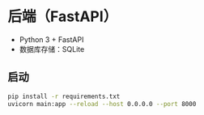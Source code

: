 # 后端（FastAPI）

- Python 3 + FastAPI
- 数据库存储：SQLite

## 启动
```bash
pip install -r requirements.txt
uvicorn main:app --reload --host 0.0.0.0 --port 8000
``` 